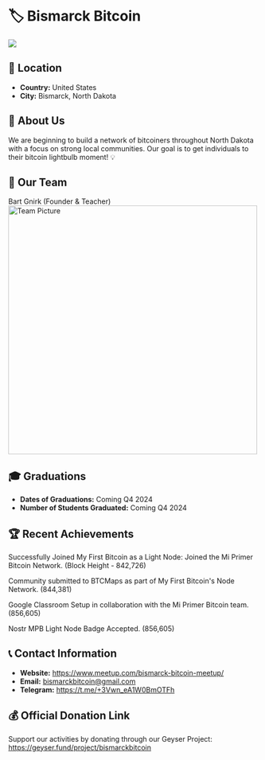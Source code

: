 # 🏷️ Bismarck Bitcoin
<img src="https://github.com/MyFirstBitcoin/Light-Node-Directory/blob/main/United%20States%20--%20Bismarck%20Bitcoin/Bismark-Bitcoin-Logo_horizontal%20dark%20bg%20slogan.png"> <!-- 1 picture maximum -->

## 📍 Location
- **Country:** United States
- **City:** Bismarck, North Dakota

## 📖 About Us
We are beginning to build a network of bitcoiners throughout North Dakota with a focus on strong local communities. Our goal is to get individuals to their bitcoin lightbulb moment! 💡

## 👥 Our Team 
Bart Gnirk (Founder & Teacher)
<img src="https://github.com/MyFirstBitcoin/Light-Node-Directory/blob/8c72f910318e080eed76781c9e47e728ea83ae5e/United%20States%20--%20Bismarck%20Bitcoin/Bart_Bitcoin_Diploma_1.jpg" width="500" alt="Team Picture"> <!-- 1 picture maximum -->

## 🎓 Graduations
- **Dates of Graduations:** Coming Q4 2024
- **Number of Students Graduated:** Coming Q4 2024

## 🏆 Recent Achievements
Successfully Joined My First Bitcoin as a Light Node: Joined the Mi Primer Bitcoin Network. (Block Height - 842,726)

Community submitted to BTCMaps as part of My First Bitcoin's Node Network. (844,381)

Google Classroom Setup in collaboration with the Mi Primer Bitcoin team. (856,605)

Nostr MPB Light Node Badge Accepted. (856,605)

## 📞 Contact Information
- **Website:** https://www.meetup.com/bismarck-bitcoin-meetup/
- **Email:** bismarckbitcoin@gmail.com
- **Telegram:** https://t.me/+3Vwn_eA1W0BmOTFh

## 💰 Official Donation Link
Support our activities by donating through our Geyser Project: https://geyser.fund/project/bismarckbitcoin
